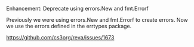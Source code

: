 Enhancement: Deprecate using errors.New and fmt.Errorf

Previously we were using errors.New and fmt.Errorf to create errors.
Now we use the errors defined in the errtypes package.

https://github.com/cs3org/reva/issues/1673